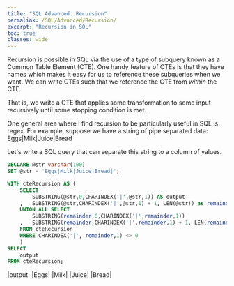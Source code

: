 ```yaml
---
title: "SQL Advanced: Recursion"
permalink: /SQL/Advanced/Recursion/
excerpt: "Recursion in SQL"
toc: true
classes: wide
---
```


Recursion is possible in SQL via the use of a type of subquery known as a Common Table Element (CTE).
One handy feature of CTEs is that they have names which makes it easy for us to reference these subqueries when we want.
We can write CTEs such that we reference the CTE from _within_ the CTE. 

That is, we write a CTE that applies some transformation to some input recursively until some stopping condition is met.

One general area where I find recursion to be particularly useful in SQL is regex. 
For example, suppose we have a string of pipe separated data: Eggs|Milk|Juice|Bread

Let's write a SQL query that can separate this string to a column of values.

```sql
DECLARE @str varchar(100)
SET @str = 'Eggs|Milk|Juice|Bread|';

WITH cteRecursion AS (
	SELECT
		SUBSTRING(@str,0,CHARINDEX('|',@str,1)) AS output
	,	SUBSTRING(@str,CHARINDEX('|',@str,1) + 1, LEN(@str)) as remainder
	UNION ALL SELECT
		SUBSTRING(remainder,0,CHARINDEX('|',remainder,1))
	,	SUBSTRING(remainder,CHARINDEX('|',remainder,1) + 1, LEN(remainder))
	FROM cteRecursion
	WHERE CHARINDEX('|', remainder,1) <> 0
	)
SELECT 
	output
FROM cteRecursion;	

```

|output|
|Eggs|
|Milk|
|Juice|
|Bread|

